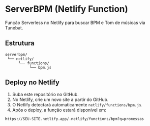 # ServerBPM (Netlify Function)

Função Serverless no Netlify para buscar BPM e Tom de músicas via Tunebat.

## Estrutura
```
serverbpm/
 └── netlify/
      └── functions/
           └── bpm.js
```

## Deploy no Netlify
1. Suba este repositório no GitHub.
2. No Netlify, crie um novo site a partir do GitHub.
3. O Netlify detectará automaticamente `netlify/functions/bpm.js`.
4. Após o deploy, a função estará disponível em:

```
https://SEU-SITE.netlify.app/.netlify/functions/bpm?q=promessas
```
